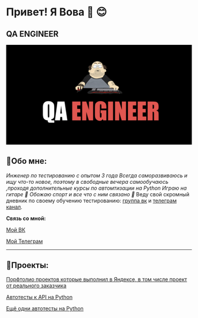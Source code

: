 # Привет! Я Вова 👋 :blush:

## QA ENGINEER

![Картинка](https://github.com/kuznetsovqa/kuznetsovqa/blob/main/QA%20ENGINEER.png)


## :boy:Обо мне:
*Инженер по тестированию с опытом 3 года
Всегда саморазвиваюсь и ищу что-то новое, поэтому в свободные вечера самообучаюсь ,проходя дополнительные курсы по автомтизации на Python
Играю на гитаре :guitar:
Обожаю спорт и все что с ним связано :runner:* 
Веду свой скромный дневник по своему обучению тестированию:
[группа вк](https://vk.com/dnevnikqa) и [телеграм канал](https://t.me/dnevnikqa).

**Связь со мной:**

[Мой ВК](https://vk.com/kuznetsov.vladimir)

[Мой Телеграм](@vladimvladimych)


________________
## :page_with_curl:Проекты:

[Порфтолио проектов которые выполнил в Яндексе, в том числе проект от реального заказчика](https://github.com/kuznetsovqa/myportfolio/blob/main/README.md)

[Автотесты к API на Python](https://github.com/kuznetsovqa/yandex_api_stands_test/blob/master/README%20.md)

[Ещё одни автотесты на Python](https://github.com/kuznetsovqa/autotestAPI)
